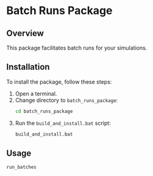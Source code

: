 # Batch Runs Package
## Overview
This package facilitates batch runs for your simulations.

## Installation
To install the package, follow these steps:

1. Open a terminal.
2. Change directory to `batch_runs_package`:
   ```cmd
   cd batch_runs_package
   ```
3. Run the `build_and_install.bat` script:
   ```cmd
   build_and_install.bat
   ```
## Usage
   ```cmd
   run_batches
